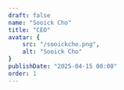 ```yaml
---
draft: false
name: "Sooick Cho"
title: "CEO"
avatar: {
    src: "/sooickcho.png",
    alt: "Sooick Cho"
}
publishDate: "2025-04-15 00:00"
order: 1
---
```

